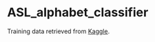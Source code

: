 # ASL_alphabet_classifier



Training data retrieved from [Kaggle](https://www.kaggle.com/grassknoted/asl-alphabet).